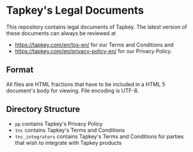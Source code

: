 # Tapkey's Legal Documents

This repository contains legal documents of Tapkey. The latest version of these documents can always be reviewed at
* https://tapkey.com/en/tos-en/ for our Terms and Conditions and
* https://tapkey.com/en/privacy-policy-en/ for our Privacy Policy.

## Format
All files are HTML fractions that have to be included in a HTML 5 document's body for viewing. File encoding is UTF-8.

## Directory Structure
* `pp` contains Tapkey's Privacy Policy
* `tnc` contains Tapkey's Terms and Conditions
* `tnc_integrators` contains Tapkey's Terms and Conditions for parties that wish to integrate with Tapkey products
